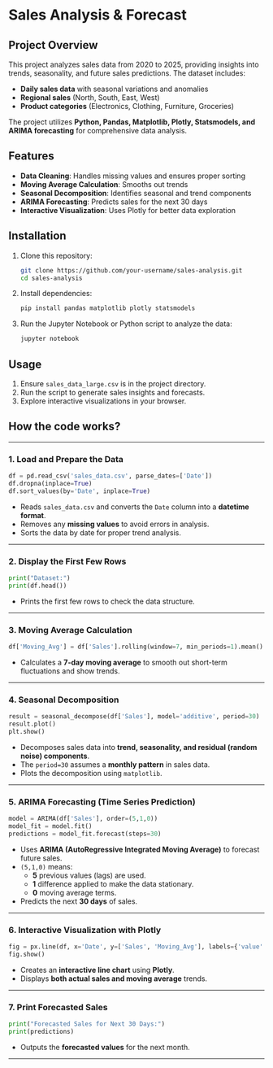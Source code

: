 # Sales Analysis & Forecast

## Project Overview
This project analyzes sales data from 2020 to 2025, providing insights into trends, seasonality, and future sales predictions. The dataset includes:
- **Daily sales data** with seasonal variations and anomalies
- **Regional sales** (North, South, East, West)
- **Product categories** (Electronics, Clothing, Furniture, Groceries)

The project utilizes **Python, Pandas, Matplotlib, Plotly, Statsmodels, and ARIMA forecasting** for comprehensive data analysis.

## Features
- **Data Cleaning**: Handles missing values and ensures proper sorting
- **Moving Average Calculation**: Smooths out trends
- **Seasonal Decomposition**: Identifies seasonal and trend components
- **ARIMA Forecasting**: Predicts sales for the next 30 days
- **Interactive Visualization**: Uses Plotly for better data exploration

## Installation
1. Clone this repository:
   ```bash
   git clone https://github.com/your-username/sales-analysis.git
   cd sales-analysis
   ```
2. Install dependencies:
   ```bash
   pip install pandas matplotlib plotly statsmodels
   ```
3. Run the Jupyter Notebook or Python script to analyze the data:
   ```bash
   jupyter notebook
   ```

## Usage
1. Ensure `sales_data_large.csv` is in the project directory.
2. Run the script to generate sales insights and forecasts.
3. Explore interactive visualizations in your browser.


## How the code works?
---

### **1. Load and Prepare the Data**
```python
df = pd.read_csv('sales_data.csv', parse_dates=['Date'])
df.dropna(inplace=True)
df.sort_values(by='Date', inplace=True)
```
- Reads `sales_data.csv` and converts the `Date` column into a **datetime format**.  
- Removes any **missing values** to avoid errors in analysis.  
- Sorts the data by date for proper trend analysis.  

---

### **2. Display the First Few Rows**
```python
print("Dataset:")
print(df.head())
```
- Prints the first few rows to check the data structure.  

---

### **3. Moving Average Calculation**
```python
df['Moving_Avg'] = df['Sales'].rolling(window=7, min_periods=1).mean()
```
- Calculates a **7-day moving average** to smooth out short-term fluctuations and show trends.  

---

### **4. Seasonal Decomposition**
```python
result = seasonal_decompose(df['Sales'], model='additive', period=30)
result.plot()
plt.show()
```
- Decomposes sales data into **trend, seasonality, and residual (random noise) components**.  
- The `period=30` assumes a **monthly pattern** in sales data.  
- Plots the decomposition using `matplotlib`.  

---

### **5. ARIMA Forecasting (Time Series Prediction)**
```python
model = ARIMA(df['Sales'], order=(5,1,0))
model_fit = model.fit()
predictions = model_fit.forecast(steps=30)
```
- Uses **ARIMA (AutoRegressive Integrated Moving Average)** to forecast future sales.  
- `(5,1,0)` means:
  - **5** previous values (lags) are used.
  - **1** difference applied to make the data stationary.
  - **0** moving average terms.
- Predicts the next **30 days** of sales.  

---

### **6. Interactive Visualization with Plotly**
```python
fig = px.line(df, x='Date', y=['Sales', 'Moving_Avg'], labels={'value': 'Sales', 'variable': 'Legend'}, title='Sales Analysis & Forecast')
fig.show()
```
- Creates an **interactive line chart** using **Plotly**.
- Displays **both actual sales and moving average** trends.  

---

### **7. Print Forecasted Sales**
```python
print("Forecasted Sales for Next 30 Days:")
print(predictions)
```
- Outputs the **forecasted values** for the next month.  

---

